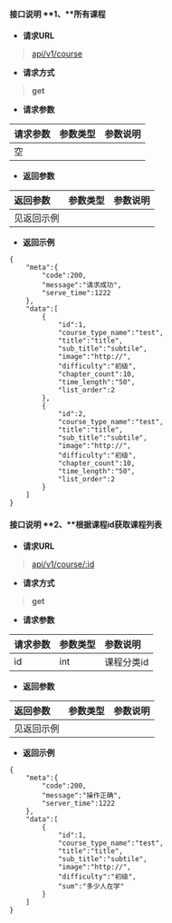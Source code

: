 #### 接口说明 **1、**所有课程

- **请求URL**
> [api/v1/course](#)

- **请求方式**
>**get**

- **请求参数**

| 请求参数      |     参数类型 |   参数说明   |
| :-------- | :--------| :------ |
| 空|  |  ||


- **返回参数**

| 返回参数      |     参数类型 |   参数说明   |
| :-------- | :--------| :------ |
| 见返回示例|   |  ||


- **返回示例**

```
{
    "meta":{
        "code":200,
        "message":"请求成功",
        "serve_time":1222
    },
    "data":[
        {
            "id":1,
            "course_type_name":"test",
            "title":"title",
            "sub_title":"subtile",
            "image":"http://",
            "difficulty":"初级",
            "chapter_count":10,
            "time_length":"50",
            "list_order":2
        },
        {
            "id":2,
            "course_type_name":"test",
            "title":"title",
            "sub_title":"subtile",
            "image":"http://",
            "difficulty":"初级",
            "chapter_count":10,
            "time_length":"50",
            "list_order":2
        }
    ]
}
```



#### 接口说明 **2、**根据课程id获取课程列表
- **请求URL**
> [api/v1/course/:id](#)

- **请求方式**
>**get**

- **请求参数**

| 请求参数      |     参数类型 |   参数说明   |
| :-------- | :--------| :------ |
| id|int  |课程分类id  ||


- **返回参数**

| 返回参数      |     参数类型 |   参数说明   |
| :-------- | :--------| :------ |
| 见返回示例|   |  ||


- **返回示例**

```
{
    "meta":{
        "code":200,
        "message":"操作正确",
        "server_time":1222
    },
    "data":[
        {
            "id":1,
            "course_type_name":"test",
            "title":"title",
            "sub_title":"subtile",
            "image":"http://",
            "difficulty":"初级",
            "sum":"多少人在学"
        }
    ]
}
```
